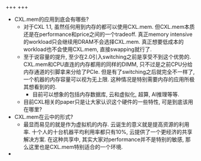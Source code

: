 +++
+++

- CXL.mem的应用到底会有哪些?
  - 对于CXL 1.1, 虽然任何用到内存的都可以使用CXL.mem. 但CXL.mem本质还是在performance和price之间的一个tradeoff. 真正memory intensive的workload只会继续用DRAM不会选择CXL.mem. 真正想要低成本的workload也不会使用CXL.mem, 直接swapping就行了.
  - 至于说容量的提升, 至少在2.0引入switching之前是享受不到这个优势的. CXL.mem和CPU直连的内存都用的同样的DIMM, 只不过是之前CPU分给内存通道的引脚拿来分给了PCIe. 但是有了switching之后就完全不一样了, 一个机器的内存容量可以视为无上限. 这种情况是特别需要内存的应用所极其想看到的的.
    - 目前可以想象的包括内存数据库, 云和虚拟化, 超算, AI推理等等.
  - 目前CXL相关的paper只是让大家认识这个硬件的一些特性, 可是到底该用在哪里?
- CXL.mem在云中的形式?
  - 最显而易见的就是作为虚拟机的内存. 云诞生的意义就是提高资源的利用率. 十个人的十台机器平均利用率都只有10%, 云提供了一个更经济的共享解决方案. 在这种共享中, 其实大家对performance并不是特别的敏感, 那么这里也是CXL.mem特别适合的一个环境.
-

